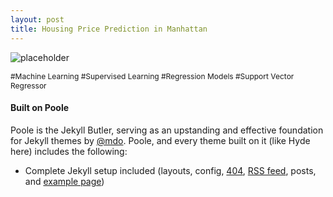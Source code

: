 ```yaml
---
layout: post
title: Housing Price Prediction in Manhattan
---
```


![placeholder](https://sujeongcha.github.io/public/housingPrice.jpg "Manhattan")

<div class="message" style="font-size:12px;">
  #Machine Learning  #Supervised Learning  #Regression Models  #Support Vector Regressor
</div>

#### Built on Poole

Poole is the Jekyll Butler, serving as an upstanding and effective foundation for Jekyll themes by [@mdo](https://twitter.com/mdo). Poole, and every theme built on it (like Hyde here) includes the following:

* Complete Jekyll setup included (layouts, config, [404](/404), [RSS feed](/atom.xml), posts, and [example page](/about))
